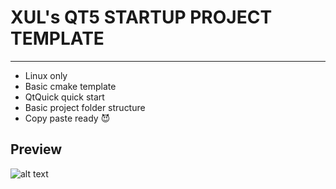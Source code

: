 # XUL's QT5 STARTUP PROJECT TEMPLATE
--------------------

* Linux only
* Basic cmake template 
* QtQuick quick start 
* Basic project folder structure
* Copy paste ready 😈
## Preview
![alt text](https://github.com/54UL/QT5-XUL-TEMPLATE/blob/main/img/screenshot.png?raw=true)
